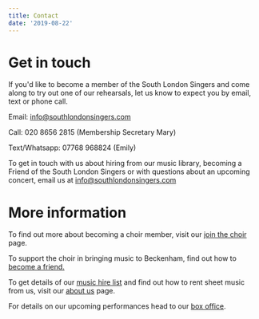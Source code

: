 ```yaml
---
title: Contact
date: '2019-08-22'
---
```


# Get in touch

If you'd like to become a member of the South London Singers and come along to try out one of our rehearsals, let us know to expect you by email, text or phone call.

Email: <info@southlondonsingers.com>

Call: 020 8656 2815 (Membership Secretary Mary)

Text/Whatsapp: 07768 968824 (Emily)

To get in touch with us about hiring from our music library, becoming a Friend of the South London Singers or with questions about an upcoming concert, email us at <info@southlondonsingers.com>

# More information

To find out more about becoming a choir member, visit our [join the choir](join-us) page.

To support the choir in bringing music to Beckenham, find out how to [become a friend.](friends)

To get details of our [music hire list](documents/hirelist.pdf) and find out how to rent sheet music from us, visit our [about us](about) page.

For details on our upcoming performances head to our [box office](box-office).
